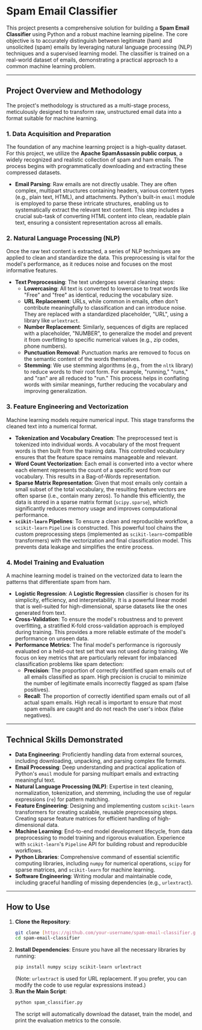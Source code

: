 # Spam Email Classifier

This project presents a comprehensive solution for building a **Spam Email Classifier** using Python and a robust machine learning pipeline. The core objective is to accurately distinguish between legitimate (ham) and unsolicited (spam) emails by leveraging natural language processing (NLP) techniques and a supervised learning model. The classifier is trained on a real-world dataset of emails, demonstrating a practical approach to a common machine learning problem.

---

## Project Overview and Methodology

The project's methodology is structured as a multi-stage process, meticulously designed to transform raw, unstructured email data into a format suitable for machine learning.

### 1. Data Acquisition and Preparation

The foundation of any machine learning project is a high-quality dataset. For this project, we utilize the **Apache SpamAssassin public corpus**, a widely recognized and realistic collection of spam and ham emails. The process begins with programmatically downloading and extracting these compressed datasets.

- **Email Parsing**: Raw emails are not directly usable. They are often complex, multipart structures containing headers, various content types (e.g., plain text, HTML), and attachments. Python's built-in `email` module is employed to parse these intricate structures, enabling us to systematically extract the relevant text content. This step includes a crucial sub-task of converting HTML content into clean, readable plain text, ensuring a consistent representation across all emails.

### 2. Natural Language Processing (NLP)

Once the raw text content is extracted, a series of NLP techniques are applied to clean and standardize the data. This preprocessing is vital for the model's performance, as it reduces noise and focuses on the most informative features.

- **Text Preprocessing**: The text undergoes several cleaning steps:
    - **Lowercasing**: All text is converted to lowercase to treat words like "Free" and "free" as identical, reducing the vocabulary size.
    - **URL Replacement**: URLs, while common in emails, often don't contribute meaningfully to classification and can introduce noise. They are replaced with a standardized placeholder, "URL", using a library like `urlextract`.
    - **Number Replacement**: Similarly, sequences of digits are replaced with a placeholder, "NUMBER", to generalize the model and prevent it from overfitting to specific numerical values (e.g., zip codes, phone numbers).
    - **Punctuation Removal**: Punctuation marks are removed to focus on the semantic content of the words themselves.
    - **Stemming**: We use stemming algorithms (e.g., from the `nltk` library) to reduce words to their root form. For example, "running," "runs," and "ran" are all reduced to "run." This process helps in conflating words with similar meanings, further reducing the vocabulary and improving generalization.

### 3. Feature Engineering and Vectorization

Machine learning models require numerical input. This stage transforms the cleaned text into a numerical format.

- **Tokenization and Vocabulary Creation**: The preprocessed text is tokenized into individual words. A vocabulary of the most frequent words is then built from the training data. This controlled vocabulary ensures that the feature space remains manageable and relevant.
- **Word Count Vectorization**: Each email is converted into a vector where each element represents the count of a specific word from our vocabulary. This results in a Bag-of-Words representation.
- **Sparse Matrix Representation**: Given that most emails only contain a small subset of the total vocabulary, the resulting feature vectors are often sparse (i.e., contain many zeros). To handle this efficiently, the data is stored in a sparse matrix format (`scipy.sparse`), which significantly reduces memory usage and improves computational performance.
- **`scikit-learn` Pipelines**: To ensure a clean and reproducible workflow, a `scikit-learn` `Pipeline` is constructed. This powerful tool chains the custom preprocessing steps (implemented as `scikit-learn`-compatible transformers) with the vectorization and final classification model. This prevents data leakage and simplifies the entire process.

### 4. Model Training and Evaluation

A machine learning model is trained on the vectorized data to learn the patterns that differentiate spam from ham.

- **Logistic Regression**: A **Logistic Regression** classifier is chosen for its simplicity, efficiency, and interpretability. It is a powerful linear model that is well-suited for high-dimensional, sparse datasets like the ones generated from text.
- **Cross-Validation**: To ensure the model's robustness and to prevent overfitting, a stratified K-fold cross-validation approach is employed during training. This provides a more reliable estimate of the model's performance on unseen data.
- **Performance Metrics**: The final model's performance is rigorously evaluated on a held-out test set that was not used during training. We focus on key metrics that are particularly relevant for imbalanced classification problems like spam detection:
    - **Precision**: The proportion of correctly identified spam emails out of all emails classified as spam. High precision is crucial to minimize the number of legitimate emails incorrectly flagged as spam (false positives).
    - **Recall**: The proportion of correctly identified spam emails out of all actual spam emails. High recall is important to ensure that most spam emails are caught and do not reach the user's inbox (false negatives).

---

## Technical Skills Demonstrated

- **Data Engineering**: Proficiently handling data from external sources, including downloading, unpacking, and parsing complex file formats.
- **Email Processing**: Deep understanding and practical application of Python's `email` module for parsing multipart emails and extracting meaningful text.
- **Natural Language Processing (NLP)**: Expertise in text cleaning, normalization, tokenization, and stemming, including the use of regular expressions (`re`) for pattern matching.
- **Feature Engineering**: Designing and implementing custom `scikit-learn` transformers for creating scalable, reusable preprocessing steps. Creating sparse feature matrices for efficient handling of high-dimensional data.
- **Machine Learning**: End-to-end model development lifecycle, from data preprocessing to model training and rigorous evaluation. Experience with `scikit-learn`'s `Pipeline` API for building robust and reproducible workflows.
- **Python Libraries**: Comprehensive command of essential scientific computing libraries, including `numpy` for numerical operations, `scipy` for sparse matrices, and `scikit-learn` for machine learning.
- **Software Engineering**: Writing modular and maintainable code, including graceful handling of missing dependencies (e.g., `urlextract`).

---

## How to Use

1.  **Clone the Repository**:
    ```bash
    git clone [https://github.com/your-username/spam-email-classifier.git](https://github.com/your-username/spam-email-classifier.git)
    cd spam-email-classifier
    ```
2.  **Install Dependencies**: Ensure you have all the necessary libraries by running:
    ```bash
    pip install numpy scipy scikit-learn urlextract
    ```
    (Note: `urlextract` is used for URL replacement. If you prefer, you can modify the code to use regular expressions instead.)
3.  **Run the Main Script**:
    ```bash
    python spam_classifier.py
    ```
    The script will automatically download the dataset, train the model, and print the evaluation metrics to the console.
